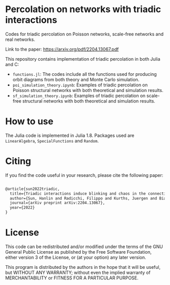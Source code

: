 # Percolation on networks with triadic interactions

Codes for triadic percolation on Poisson networks, scale-free networks and real networks.

Link to the paper: https://arxiv.org/pdf/2204.13067.pdf

This repository contains implementation of triadic percolation in both Julia and C:

- `functions.jl`: The codes include all the functions used for producing orbit diagrams from both theory and Monte Carlo simulation.
- `poi_simulation_theory.ipynb`: Examples of triadic percolation on Poisson structural networks with both theoretical and simulation results.
- `sf_simulation_theory.ipynb`: Examples of triadic percolation on scale-free structural networks with both theoretical and simulation results.


# How to use
The Julia code is implemented in Julia 1.8. Packages used are `LinearAlgebra`, `SpecialFunctions` and `Random`.

# Citing
If you find the code useful in your research, please cite the following paper:

```latex

@article{sun2022triadic,
  title={Triadic interactions induce blinking and chaos in the connectivity of higher-order networks},
  author={Sun, Hanlin and Radicchi, Filippo and Kurths, Juergen and Bianconi, Ginestra},
  journal={arXiv preprint arXiv:2204.13067},
  year={2022}
}
```
# License
This code can be redistributed and/or modified under the terms of the GNU General Public License as published by the Free Software Foundation, either version 3 of the License, or (at your option) any later version.
  
This program is distributed by the authors in the hope that it will be useful, but WITHOUT ANY WARRANTY; without even the implied warranty of MERCHANTABILITY or FITNESS FOR A PARTICULAR PURPOSE.
